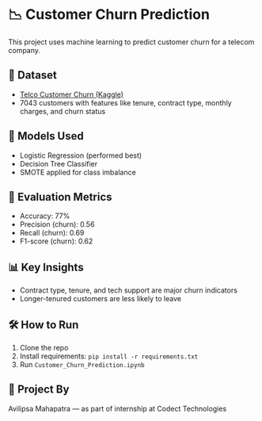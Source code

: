 # 📉 Customer Churn Prediction

This project uses machine learning to predict customer churn for a telecom company.

## 📂 Dataset
- [Telco Customer Churn (Kaggle)](https://www.kaggle.com/datasets/blastchar/telco-customer-churn)
- 7043 customers with features like tenure, contract type, monthly charges, and churn status

## 🧠 Models Used
- Logistic Regression (performed best)
- Decision Tree Classifier
- SMOTE applied for class imbalance

## 🧪 Evaluation Metrics
- Accuracy: 77%
- Precision (churn): 0.56
- Recall (churn): 0.69
- F1-score (churn): 0.62

## 📊 Key Insights
- Contract type, tenure, and tech support are major churn indicators
- Longer-tenured customers are less likely to leave

## 🛠️ How to Run
1. Clone the repo
2. Install requirements: `pip install -r requirements.txt`
3. Run `Customer_Churn_Prediction.ipynb`

## 📌 Project By
Avilipsa Mahapatra — as part of internship at Codect Technologies
